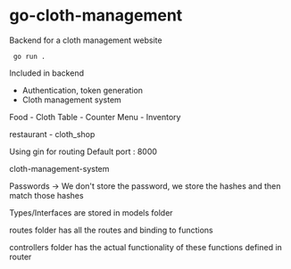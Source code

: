 # go-cloth-management
Backend for a cloth management website

`` go run .``

Included in backend

- Authentication, token generation
- Cloth management system


Food - Cloth
Table - Counter
Menu - Inventory

restaurant - cloth_shop

Using gin for routing
Default port : 8000

cloth-management-system

Passwords -> We don't store the password, we store the hashes and then match those hashes

Types/Interfaces are stored in models folder

routes folder has all the routes and binding to functions

controllers folder has the actual functionality of these functions defined in router